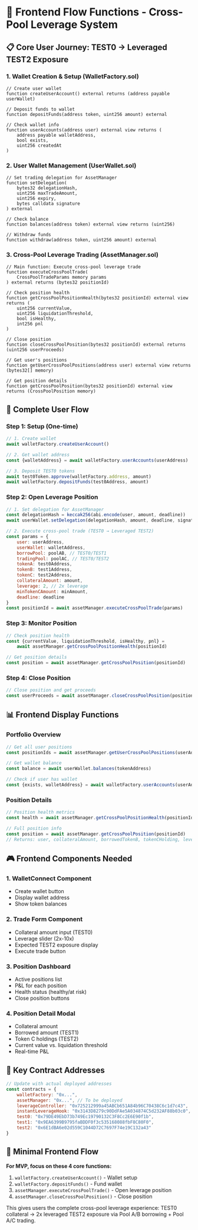# 🎯 Frontend Flow Functions - Cross-Pool Leverage System

## 📋 Core User Journey: TEST0 → Leveraged TEST2 Exposure

### 1. **Wallet Creation & Setup** (WalletFactory.sol)

```solidity
// Create user wallet
function createUserAccount() external returns (address payable userWallet)

// Deposit funds to wallet
function depositFunds(address token, uint256 amount) external

// Check wallet info
function userAccounts(address user) external view returns (
    address payable walletAddress,
    bool exists,
    uint256 createdAt
)
```

### 2. **User Wallet Management** (UserWallet.sol)

```solidity
// Set trading delegation for AssetManager
function setDelegation(
    bytes32 delegationHash,
    uint256 maxTradeAmount,
    uint256 expiry,
    bytes calldata signature
) external

// Check balance
function balances(address token) external view returns (uint256)

// Withdraw funds
function withdraw(address token, uint256 amount) external
```

### 3. **Cross-Pool Leverage Trading** (AssetManager.sol)

```solidity
// Main function: Execute cross-pool leverage trade
function executeCrossPoolTrade(
    CrossPoolTradeParams memory params
) external returns (bytes32 positionId)

// Check position health
function getCrossPoolPositionHealth(bytes32 positionId) external view returns (
    uint256 currentValue,
    uint256 liquidationThreshold,
    bool isHealthy,
    int256 pnl
)

// Close position
function closeCrossPoolPosition(bytes32 positionId) external returns (uint256 userProceeds)

// Get user's positions
function getUserCrossPoolPositions(address user) external view returns (bytes32[] memory)

// Get position details
function getCrossPoolPosition(bytes32 positionId) external view returns (CrossPoolPosition memory)
```

## 🔄 Complete User Flow

### **Step 1: Setup (One-time)**
```javascript
// 1. Create wallet
await walletFactory.createUserAccount()

// 2. Get wallet address
const {walletAddress} = await walletFactory.userAccounts(userAddress)

// 3. Deposit TEST0 tokens
await test0Token.approve(walletFactory.address, amount)
await walletFactory.depositFunds(test0Address, amount)
```

### **Step 2: Open Leverage Position**
```javascript
// 1. Set delegation for AssetManager
const delegationHash = keccak256(abi.encode(user, amount, deadline))
await userWallet.setDelegation(delegationHash, amount, deadline, signature)

// 2. Execute cross-pool trade (TEST0 → Leveraged TEST2)
const params = {
    user: userAddress,
    userWallet: walletAddress,
    borrowPool: poolAB, // TEST0/TEST1
    tradingPool: poolAC, // TEST0/TEST2
    tokenA: test0Address,
    tokenB: test1Address,
    tokenC: test2Address,
    collateralAmount: amount,
    leverage: 2, // 2x leverage
    minTokenCAmount: minAmount,
    deadline: deadline
}
const positionId = await assetManager.executeCrossPoolTrade(params)
```

### **Step 3: Monitor Position**
```javascript
// Check position health
const {currentValue, liquidationThreshold, isHealthy, pnl} =
    await assetManager.getCrossPoolPositionHealth(positionId)

// Get position details
const position = await assetManager.getCrossPoolPosition(positionId)
```

### **Step 4: Close Position**
```javascript
// Close position and get proceeds
const userProceeds = await assetManager.closeCrossPoolPosition(positionId)
```

## 📊 Frontend Display Functions

### **Portfolio Overview**
```javascript
// Get all user positions
const positionIds = await assetManager.getUserCrossPoolPositions(userAddress)

// Get wallet balance
const balance = await userWallet.balances(tokenAddress)

// Check if user has wallet
const {exists, walletAddress} = await walletFactory.userAccounts(userAddress)
```

### **Position Details**
```javascript
// Position health metrics
const health = await assetManager.getCrossPoolPositionHealth(positionId)

// Full position info
const position = await assetManager.getCrossPoolPosition(positionId)
// Returns: user, collateralAmount, borrowedTokenB, tokenCHolding, leverage, openPrice, etc.
```

## 🎮 Frontend Components Needed

### 1. **WalletConnect Component**
- Create wallet button
- Display wallet address
- Show token balances

### 2. **Trade Form Component**
- Collateral amount input (TEST0)
- Leverage slider (2x-10x)
- Expected TEST2 exposure display
- Execute trade button

### 3. **Position Dashboard**
- Active positions list
- P&L for each position
- Health status (healthy/at risk)
- Close position buttons

### 4. **Position Detail Modal**
- Collateral amount
- Borrowed amount (TEST1)
- Token C holdings (TEST2)
- Current value vs. liquidation threshold
- Real-time P&L

## 🔑 Key Contract Addresses

```javascript
// Update with actual deployed addresses
const contracts = {
    walletFactory: "0x...",
    assetManager: "0x...", // To be deployed
    leverageController: "0x725212999a45ABCb651A84b96C70438C6c1d7c43",
    instantLeverageHook: "0x3143D8279c90DdFAe5A034874C5d232AF88b03c0",
    test0: "0x79DE49EbD73b749Ec19790132C3F8Cc2E6E90f1b",
    test1: "0x9EA6399B9795faBDDF0f3c535168088fbF8C80F0",
    test2: "0x6E1dBA6e02d559C1044D72C7697F74e19C132a43"
}
```

## 🎯 Minimal Frontend Flow

**For MVP, focus on these 4 core functions:**

1. `walletFactory.createUserAccount()` - Wallet setup
2. `walletFactory.depositFunds()` - Fund wallet
3. `assetManager.executeCrossPoolTrade()` - Open leverage position
4. `assetManager.closeCrossPoolPosition()` - Close position

This gives users the complete cross-pool leverage experience: TEST0 collateral → 2x leveraged TEST2 exposure via Pool A/B borrowing + Pool A/C trading.